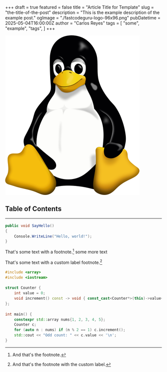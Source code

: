 +++
draft       = true
featured    = false
title       = "Article Title for Template"
slug        = "the-title-of-the-post"
description = "This is the example description of the example post."
ogImage     = "./fastcodeguru-logo-96x96.png"
pubDatetime = 2025-05-04T16:00:00Z
author      = "Carlos Reyes"
tags        = [
    "some",
    "example",
    "tags",
]
+++

![Linux Tux logo](./linux-logo-tux.svg "Linux Tux logo")

## Table of Contents

---

```csharp
public void SayHello()
{
    Console.WriteLine("Hello, world!");
}
```

That's some text with a footnote.[^1]&nbsp;some more text

[^1]: And that's the footnote.


That's some text with a custom label footnote.[^label]

[^label]: And that's the footnote with the custom label.

```cpp
#include <array>
#include <iostream>

struct Counter {
    int value = 0;
    void increment() const -> void { const_cast<Counter*>(this)->value++; }
};

int main() {
    constexpr std::array nums{1, 2, 3, 4, 5};
    Counter c;
    for (auto n : nums) if (n % 2 == 1) c.increment();
    std::cout << "Odd count: " << c.value << '\n';
}
```
